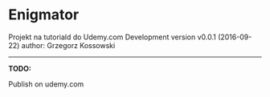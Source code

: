 # Enigmator
Projekt na tutoriald do Udemy.com
Development version v0.0.1 (2016-09-22)
author: Grzegorz Kossowski

----
**TODO:**

Publish on udemy.com
